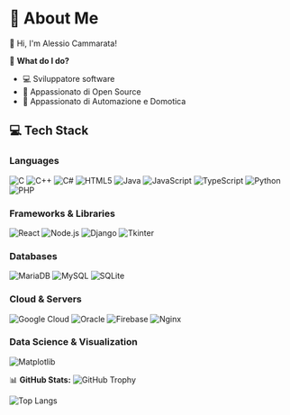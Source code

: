 # 🚀 About Me
👋 Hi, I'm Alessio Cammarata! 

🔭 **What do I do?**  
- 💻 Sviluppatore software  
- 🚀 Appassionato di Open Source  
- 🤖 Appassionato di Automazione e Domotica  

## 💻 Tech Stack  

### **Languages**  
![C](https://img.shields.io/badge/C-A8B9CC?style=flat&logo=c&logoColor=white) ![C++](https://img.shields.io/badge/C++-00599C?style=flat&logo=c%2B%2B&logoColor=white) ![C#](https://img.shields.io/badge/C%23-239120?style=flat&logo=c-sharp&logoColor=white) ![HTML5](https://img.shields.io/badge/HTML5-E34F26?style=flat&logo=html5&logoColor=white) ![Java](https://img.shields.io/badge/Java-007396?style=flat&logo=java&logoColor=white) ![JavaScript](https://img.shields.io/badge/JavaScript-F7DF1E?style=flat&logo=javascript&logoColor=black) ![TypeScript](https://img.shields.io/badge/TypeScript-3178C6?style=flat&logo=typescript&logoColor=white) ![Python](https://img.shields.io/badge/Python-3776AB?style=flat&logo=python&logoColor=white) ![PHP](https://img.shields.io/badge/PHP-777BB4?style=flat&logo=php&logoColor=white)  

### **Frameworks & Libraries**  
![React](https://img.shields.io/badge/React-61DAFB?style=flat&logo=react&logoColor=black) ![Node.js](https://img.shields.io/badge/Node.js-339933?style=flat&logo=nodedotjs&logoColor=white) ![Django](https://img.shields.io/badge/Django-092E20?style=flat&logo=django&logoColor=white) ![Tkinter](https://img.shields.io/badge/Tkinter-FF6F00?style=flat&logo=python&logoColor=white) 

### **Databases**  
![MariaDB](https://img.shields.io/badge/MariaDB-003545?style=flat&logo=mariadb&logoColor=white) ![MySQL](https://img.shields.io/badge/MySQL-4479A1?style=flat&logo=mysql&logoColor=white) ![SQLite](https://img.shields.io/badge/SQLite-003B57?style=flat&logo=sqlite&logoColor=white)  

### **Cloud & Servers**  
![Google Cloud](https://img.shields.io/badge/Google%20Cloud-4285F4?style=flat&logo=google-cloud&logoColor=white) ![Oracle](https://img.shields.io/badge/Oracle-F80000?style=flat&logo=oracle&logoColor=white) ![Firebase](https://img.shields.io/badge/Firebase-FFCA28?style=flat&logo=firebase&logoColor=black) ![Nginx](https://img.shields.io/badge/Nginx-009639?style=flat&logo=nginx&logoColor=white) 

### **Data Science & Visualization**  
![Matplotlib](https://img.shields.io/badge/Matplotlib-008080?style=flat&logo=matplotlib&logoColor=white)  

📊 **GitHub Stats:** 
![GitHub Trophy](https://github-profile-trophy.vercel.app/?username=alessiocammarata&theme=darkhub&no-bg=true&no-frame=true)  

![Top Langs](https://github-readme-stats.vercel.app/api/top-langs/?username=alessiocammarata&layout=compact&theme=dark)

